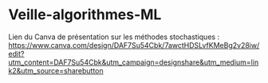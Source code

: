 # Veille-algorithmes-ML

Lien du Canva de présentation sur les méthodes stochastiques :
https://www.canva.com/design/DAF7Su54Cbk/7awctHDSLvfKMeBg2v28iw/edit?utm_content=DAF7Su54Cbk&utm_campaign=designshare&utm_medium=link2&utm_source=sharebutton
